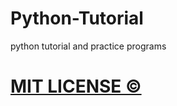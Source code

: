 # Python-Tutorial
python tutorial and practice programs


# [MIT LICENSE <html>&copy;</html>](https://github.com/vijay0707/Python-Tutorial/blob/main/LICENSE)
